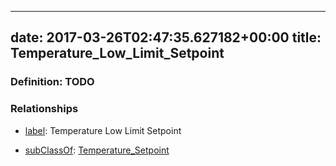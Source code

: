 
---
date: 2017-03-26T02:47:35.627182+00:00
title: Temperature_Low_Limit_Setpoint
---
### Definition: TODO

### Relationships

* [label](http://www.w3.org/2000/01/rdf-schema#label): Temperature Low Limit Setpoint

* [subClassOf](http://www.w3.org/2000/01/rdf-schema#subClassOf): [Temperature_Setpoint](https://brickschema.org/schema/1.0/Brick#Temperature_Setpoint)
